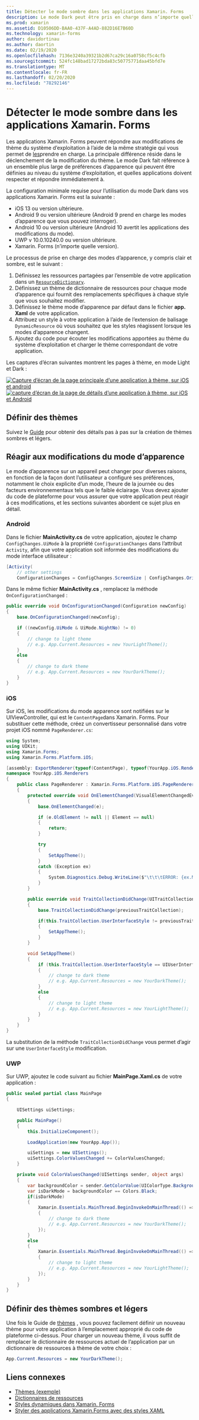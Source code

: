 ```yaml
---
title: Détecter le mode sombre dans les applications Xamarin. Forms
description: Le mode Dark peut être pris en charge dans n’importe quelle application Xamarin. Forms à l’aide d’une combinaison de ResourceDictionaries, DynamicResources et de la plateforme.
ms.prod: xamarin
ms.assetid: D10506DD-BAA0-437F-A4AD-882D16E7B60D
ms.technology: xamarin-forms
author: davidortinau
ms.author: daortin
ms.date: 02/19/2020
ms.openlocfilehash: 7136e3240a39321b2d67ca29c16a0758cf5c4cfb
ms.sourcegitcommit: 524fc148bad17272bda83c50775771daa45bfd7e
ms.translationtype: MT
ms.contentlocale: fr-FR
ms.lasthandoff: 02/20/2020
ms.locfileid: "78292146"
---
```

# <a name="detect-dark-mode-in-xamarinforms-applications"></a>Détecter le mode sombre dans les applications Xamarin. Forms

Les applications Xamarin. Forms peuvent répondre aux modifications de thème du système d’exploitation à l’aide de la même stratégie qui vous permet de [les](theming.md)prendre en charge. La principale différence réside dans le déclenchement de la modification du thème. Le mode Dark fait référence à un ensemble plus large de préférences d’apparence qui peuvent être définies au niveau du système d’exploitation, et quelles applications doivent respecter et répondre immédiatement à.

La configuration minimale requise pour l’utilisation du mode Dark dans vos applications Xamarin. Forms est la suivante :

- iOS 13 ou version ultérieure.
- Android 9 ou version ultérieure (Android 9 prend en charge les modes d’apparence que vous pouvez interroger).
- Android 10 ou version ultérieure (Android 10 avertit les applications des modifications du mode).
- UWP v 10.0.10240.0 ou version ultérieure.
- Xamarin. Forms (n’importe quelle version).

Le processus de prise en charge des modes d’apparence, y compris clair et sombre, est le suivant :

1. Définissez les ressources partagées par l’ensemble de votre application dans un [`ResourceDictionary`](xref:Xamarin.Forms.ResourceDictionary).
2. Définissez un thème de dictionnaire de ressources pour chaque mode d’apparence qui fournit des remplacements spécifiques à chaque style que vous souhaitez modifier.
3. Définissez le thème mode d’apparence par défaut dans le fichier **app. Xaml** de votre application.
4. Attribuez un style à votre application à l’aide de l’extension de balisage `DynamicResource` où vous souhaitez que les styles réagissent lorsque les modes d’apparence changent.
5. Ajoutez du code pour écouter les modifications apportées au thème du système d’exploitation et charger le thème correspondant de votre application.

Les captures d’écran suivantes montrent les pages à thème, en mode Light et Dark :

[![Capture d’écran de la page principale d’une application à thème, sur iOS et android](theming-images/main-page-both-themes.png "Page principale de l’application à thème")](theming-images/main-page-both-themes-large.png#lightbox "Page principale de l’application à thème")
[ ![capture d’écran de la page de détails d’une application à thème, sur iOS et Android](theming-images/detail-page-both-themes.png "Page de détails de l’application à thème")](theming-images/detail-page-both-themes-large.png#lightbox "Page de détails de l’application à thème")

## <a name="define-themes"></a>Définir des thèmes

Suivez le [Guide](theming.md) pour obtenir des détails pas à pas sur la création de thèmes sombres et légers.

## <a name="react-to-appearance-mode-changes"></a>Réagir aux modifications du mode d’apparence

Le mode d’apparence sur un appareil peut changer pour diverses raisons, en fonction de la façon dont l’utilisateur a configuré ses préférences, notamment le choix explicite d’un mode, l’heure de la journée ou des facteurs environnementaux tels que le faible éclairage. Vous devez ajouter du code de plateforme pour vous assurer que votre application peut réagir à ces modifications, et les sections suivantes abordent ce sujet plus en détail.

### <a name="android"></a>Android

Dans le fichier **MainActivity.cs** de votre application, ajoutez le champ `ConfigChanges.UiMode` à la propriété `ConfigurationChanges` dans l’attribut `Activity`, afin que votre application soit informée des modifications du mode interface utilisateur :

```csharp
[Activity(
    // other settings
    ConfigurationChanges = ConfigChanges.ScreenSize | ConfigChanges.Orientation | ConfigChanges.UiMode)]
```

Dans le même fichier **MainActivity.cs** , remplacez la méthode `OnConfigurationChanged` :

```csharp
public override void OnConfigurationChanged(Configuration newConfig)
{
    base.OnConfigurationChanged(newConfig);

    if ((newConfig.UiMode & UiMode.NightNo) != 0)
    {
        // change to light theme
        // e.g. App.Current.Resources = new YourLightTheme();
    }
    else
    {
        // change to dark theme
        // e.g. App.Current.Resources = new YourDarkTheme();
    }
}
```

### <a name="ios"></a>iOS

Sur iOS, les modifications du mode apparence sont notifiées sur le UIViewController, qui est le `ContentPage`dans Xamarin. Forms. Pour substituer cette méthode, créez un convertisseur personnalisé dans votre projet iOS nommé `PageRenderer.cs`:

```csharp
using System;
using UIKit;
using Xamarin.Forms;
using Xamarin.Forms.Platform.iOS;

[assembly: ExportRenderer(typeof(ContentPage), typeof(YourApp.iOS.Renderers.PageRenderer))]
namespace YourApp.iOS.Renderers
{
    public class PageRenderer : Xamarin.Forms.Platform.iOS.PageRenderer
    {
        protected override void OnElementChanged(VisualElementChangedEventArgs e)
        {
            base.OnElementChanged(e);

            if (e.OldElement != null || Element == null)
            {
                return;
            }

            try
            {
                SetAppTheme();
            }
            catch (Exception ex)
            {
                System.Diagnostics.Debug.WriteLine($"\t\t\tERROR: {ex.Message}");
            }
        }

        public override void TraitCollectionDidChange(UITraitCollection previousTraitCollection)
        {
            base.TraitCollectionDidChange(previousTraitCollection);

            if(this.TraitCollection.UserInterfaceStyle != previousTraitCollection.UserInterfaceStyle)
            {
                SetAppTheme();
            }
        }

        void SetAppTheme()
        {
            if (this.TraitCollection.UserInterfaceStyle == UIUserInterfaceStyle.Dark)
            {
                // change to dark theme
                // e.g. App.Current.Resources = new YourDarkTheme();
            }
            else
            {
                // change to light theme
                // e.g. App.Current.Resources = new YourLightTheme();
            }
        }
    }
}
```

La substitution de la méthode `TraitCollectionDidChange` vous permet d’agir sur une `UserInterfaceStyle` modification.

### <a name="uwp"></a>UWP

Sur UWP, ajoutez le code suivant au fichier **MainPage.Xaml.cs** de votre application :

```csharp
public sealed partial class MainPage
{

    UISettings uiSettings;

    public MainPage()
    {
        this.InitializeComponent();

        LoadApplication(new YourApp.App());

        uiSettings = new UISettings();
        uiSettings.ColorValuesChanged += ColorValuesChanged;
    }

    private void ColorValuesChanged(UISettings sender, object args)
    {
        var backgroundColor = sender.GetColorValue(UIColorType.Background);
        var isDarkMode = backgroundColor == Colors.Black;
        if(isDarkMode)
        {
            Xamarin.Essentials.MainThread.BeginInvokeOnMainThread(() =>
            {
                // change to dark theme
                // e.g. App.Current.Resources = new YourDarkTheme();
            });
        }
        else
        {
            Xamarin.Essentials.MainThread.BeginInvokeOnMainThread(() =>
            {
                // change to light theme
                // e.g. App.Current.Resources = new YourLightTheme();
            });
        }
    }
}
```

## <a name="set-dark-and-light-themes"></a>Définir des thèmes sombres et légers

Une fois le Guide de [thèmes](theming.md) , vous pouvez facilement définir un nouveau thème pour votre application à l’emplacement approprié du code de plateforme ci-dessus. Pour charger un nouveau thème, il vous suffit de remplacer le dictionnaire de ressources actuel de l’application par un dictionnaire de ressources à thème de votre choix :

```csharp
App.Current.Resources = new YourDarkTheme();
```

## <a name="related-links"></a>Liens connexes

- [Thèmes (exemple)](https://docs.microsoft.com/samples/xamarin/xamarin-forms-samples/userinterface-theming/)
- [Dictionnaires de ressources](~/xamarin-forms/xaml/resource-dictionaries.md)
- [Styles dynamiques dans Xamarin. Forms](~/xamarin-forms/user-interface/styles/xaml/dynamic.md)
- [Styler des applications Xamarin.Forms avec des styles XAML](~/xamarin-forms/user-interface/styles/xaml/index.md)
